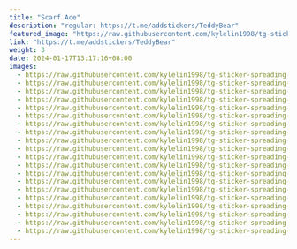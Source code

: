 ```yaml
---
title: "Scarf Ace"
description: "regular: https://t.me/addstickers/TeddyBear"
featured_image: "https://raw.githubusercontent.com/kylelin1998/tg-sticker-spreading-worldwide-images/main/img/2d0d0261-37af-423e-8d98-d51218740034.jpg"
link: "https://t.me/addstickers/TeddyBear"
weight: 3
date: 2024-01-17T13:17:16+08:00
images:
  - https://raw.githubusercontent.com/kylelin1998/tg-sticker-spreading-worldwide-images/main/img/2d0d0261-37af-423e-8d98-d51218740034.jpg
  - https://raw.githubusercontent.com/kylelin1998/tg-sticker-spreading-worldwide-images/main/img/6c55c8b1-3c72-4132-8b56-54038ebca18c.jpg
  - https://raw.githubusercontent.com/kylelin1998/tg-sticker-spreading-worldwide-images/main/img/e2af8790-ab79-46ce-a417-a53ecdd88101.jpg
  - https://raw.githubusercontent.com/kylelin1998/tg-sticker-spreading-worldwide-images/main/img/3c0d9bcf-d27a-41bb-8915-212f057ac346.jpg
  - https://raw.githubusercontent.com/kylelin1998/tg-sticker-spreading-worldwide-images/main/img/2d36d39d-3562-49d1-9097-d7bc0e4cd532.jpg
  - https://raw.githubusercontent.com/kylelin1998/tg-sticker-spreading-worldwide-images/main/img/a02999ad-6c4e-40b0-ad74-f01aa3f2f66b.jpg
  - https://raw.githubusercontent.com/kylelin1998/tg-sticker-spreading-worldwide-images/main/img/a3f1beef-7fa7-4618-8dcb-83964ca34b48.jpg
  - https://raw.githubusercontent.com/kylelin1998/tg-sticker-spreading-worldwide-images/main/img/81d09903-9f29-4ec1-a366-c6e96f7a9a9f.jpg
  - https://raw.githubusercontent.com/kylelin1998/tg-sticker-spreading-worldwide-images/main/img/fad6d746-5504-464a-8738-bb29f9fdd16d.jpg
  - https://raw.githubusercontent.com/kylelin1998/tg-sticker-spreading-worldwide-images/main/img/3f91e3c2-c62a-4847-9f92-d26d5c085538.jpg
  - https://raw.githubusercontent.com/kylelin1998/tg-sticker-spreading-worldwide-images/main/img/e9267055-999e-43a8-b989-6bb1aaf80d3b.jpg
  - https://raw.githubusercontent.com/kylelin1998/tg-sticker-spreading-worldwide-images/main/img/f2e6e397-1ce3-489d-9efa-acb4d88e4e73.jpg
  - https://raw.githubusercontent.com/kylelin1998/tg-sticker-spreading-worldwide-images/main/img/10a42018-790e-4de3-9e64-8b089c1298dc.jpg
  - https://raw.githubusercontent.com/kylelin1998/tg-sticker-spreading-worldwide-images/main/img/aa8db750-9dca-44ae-bb66-997152b4a46d.jpg
  - https://raw.githubusercontent.com/kylelin1998/tg-sticker-spreading-worldwide-images/main/img/d0675cea-a325-42b5-b6bf-d4d5f1781a0c.jpg
  - https://raw.githubusercontent.com/kylelin1998/tg-sticker-spreading-worldwide-images/main/img/63a183ff-4157-43e4-9904-1c7018628aa5.jpg
  - https://raw.githubusercontent.com/kylelin1998/tg-sticker-spreading-worldwide-images/main/img/2e242a6c-504e-46e7-882e-705447063e72.jpg
  - https://raw.githubusercontent.com/kylelin1998/tg-sticker-spreading-worldwide-images/main/img/4d9ed046-cb35-4f65-b075-4fc42d5f2aef.jpg
  - https://raw.githubusercontent.com/kylelin1998/tg-sticker-spreading-worldwide-images/main/img/0c06c87f-00a4-4498-9470-f8afea044d6b.jpg
  - https://raw.githubusercontent.com/kylelin1998/tg-sticker-spreading-worldwide-images/main/img/a025950f-b31b-4e21-a7c7-582d2c2bf662.jpg
---
```

